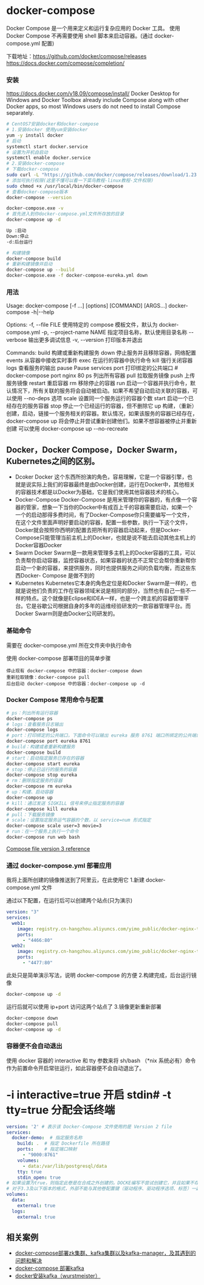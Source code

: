 # docker-compose
<!-- @author DHJT 2019-12-26 -->
Docker Compose 是一个用来定义和运行复杂应用的 Docker 工具。
使用 Docker Compose 不再需要使用 shell 脚本来启动容器。(通过 docker-compose.yml 配置)

下载地址：https://github.com/docker/compose/releases
https://docs.docker.com/compose/completion/

### 安装
https://docs.docker.com/v18.09/compose/install/
Docker Desktop for Windows and Docker Toolbox already include Compose along with other Docker apps, so most Windows users do not need to install Compose separately.

```sh
# CentOS7安装docker和docker-compose
# 1.安装docker 使用yum安装docker
yum -y install docker
# 启动
systemctl start docker.service
# 设置为开机自启动
systemctl enable docker.service
# 2.安装docker-compose
# 下载docker-compose
sudo curl -L "https://github.com/docker/compose/releases/download/1.23.2/docker-compose-$(uname -s)-$(uname -m)" -o /usr/local/bin/docker-compose
# 添加可执行权限(这里不懂可以看一下菜鸟教程-linux教程-文件权限)
sudo chmod +x /usr/local/bin/docker-compose
# 查看docker-compose版本
docker-compose --version

docker-compose.exe -v
# 首先进入到你docker-compose.yml文件所存放的目录
docker-compose up -d

Up :启动
Down:停止
-d:后台运行

# 构建镜像
docker-compose build
# 重新构建镜像并启动
docker-compose up --build
docker-compose.exe -f docker-compose-eureka.yml down
```
### 用法
Usage:
  docker-compose [-f <arg>...] [options] [COMMAND] [ARGS...]
  docker-compose -h|--help

Options:
  -f, --file FILE             使用特定的 compose 模板文件，默认为 docker-compose.yml
  -p, --project-name NAME     指定项目名称，默认使用目录名称
  --verbose                  输出更多调试信息
  -v, --version               打印版本并退出

Commands:
  build              构建或重新构建服务
  down               停止服务并且移除容器，网络配置
  events             从容器中接收实时事件
  exec               在运行的容器中执行命令
  kill               强行关闭容器
  logs               查看服务的输出
  pause              Pause services
  port               打印绑定的公共端口 # docker-compose port nginx 80
  ps                 列出所有容器
  pull               拉取服务镜像
  push               上传服务镜像
  restart            重启容器
  rm                 移除停止的容器
  run                启动一个容器并执行命令，默认情况下，所有关联的服务将会自动被启动。如果不希望自动启动关联的容器，可以使用 --no-deps 选项
  scale              设置同一个服务运行的容器个数
  start              启动一个已经存在的服务容器
  stop               停止一个已经运行的容器，但不删除它
  up                 构建，（重新）创建，启动，链接一个服务相关的容器。默认情况，如果该服务的容器已经存在， 
                     docker-compose up 将会停止并尝试重新创建他们。如果不想容器被停止并重新创建
                     可以使用 docker-compose up --no-recreate

## Docker，Docker Compose，Docker Swarm，Kubernetes之间的区别。
- Dcoker Docker 这个东西所扮演的角色，容易理解，它是一个容器引擎，也就是说实际上我们的容器最终是由Docker创建，运行在Docker中，其他相关的容器技术都是以Docker为基础，它是我们使用其他容器技术的核心。
- Docker-Compose Docker-Compose 是用米管理你的容器的，有点像一个容器的管家，想象一下当你的Docker中有成百上千的容器需要启动，如果一个一个的启动那得多费时间，有了Docker-Compose你只需要编写一个文件，在这个文件里面声明好要启动的容器，配置一些参数，执行一下这个文件，Docker就会按照你西明的配置去把所有的容器启动起来，但是Docker-
Compose只能管理当前主机上的Docker，也就是说不能去启动其他主机上的Docker容器Docker
- Swarm Docker Swarm是一款用来管理多主机上的Docker容器的工具，可以负责帮你启动容器，监控容器状态，如果容器的状态不正常它会帮你重新帮你启动一个新的容器，来提供服务，同时也提供服务之间的负载均衡，而这些东西Docker-
Compose 是做不到的
- Kubernetes Kubernetes它本身的角色定位是和Docker Swarm是一样的，也就是说他们负责的工作在容器领域米说是相同的部分，当然也有自己一些不一样的特点。这个就像是Eclipse和IDEA一样，也是一个跨主机的容器管理平台。它是谷歇公司根据自身的多年的运维经验研发的一款容器管理平台。而Docker Swarm则是由Docker公司研发的。

### 基础命令

需要在 docker-compose.yml 所在文件夹中执行命令

使用 docker-compose 部署项目的简单步骤

    停止现有 docker-compose 中的容器：docker-compose down
    重新拉取镜像：docker-compose pull
    后台启动 docker-compose 中的容器：docker-compose up -d

### Docker Compose 常用命令与配置
```sh
# ps：列出所有运行容器
docker-compose ps
# logs：查看服务日志输出
docker-compose logs
# port：打印绑定的公共端口，下面命令可以输出 eureka 服务 8761 端口所绑定的公共端口
docker-compose port eureka 8761
# build：构建或者重新构建服务
docker-compose build
# start：启动指定服务已存在的容器
docker-compose start eureka
# stop：停止已运行的服务的容器
docker-compose stop eureka
# rm：删除指定服务的容器
docker-compose rm eureka
# up：构建、启动容器
docker-compose up
# kill：通过发送 SIGKILL 信号来停止指定服务的容器
docker-compose kill eureka
# pull：下载服务镜像
# scale：设置指定服务运气容器的个数，以 service=num 形式指定
docker-compose scale user=3 movie=3
# run：在一个服务上执行一个命令
docker-compose run web bash
```

[Compose file version 3 reference](https://docs.docker.com/compose/compose-file/)
### 通过 docker-compose.yml 部署应用

我将上面所创建的镜像推送到了阿里云，在此使用它
1.新建 docker-compose.yml 文件

通过以下配置，在运行后可以创建两个站点(只为演示)
```yaml
version: "3"
services:
  web1:
    image: registry.cn-hangzhou.aliyuncs.com/yimo_public/docker-nginx-test:latest
    ports:
      - "4466:80"
  web2:
    image: registry.cn-hangzhou.aliyuncs.com/yimo_public/docker-nginx-test:latest
    ports:
      - "4477:80"
```

此处只是简单演示写法，说明 docker-compose 的方便
2.构建完成，后台运行镜像
```sh
docker-compose up -d
```
运行后就可以使用 ip+port 访问这两个站点了
3.镜像更新重新部署
```sh
docker-compose down
docker-compose pull
docker-compose up -d
```

### 容器便不会自动退出
使用 docker 容器的 interactive 和 tty 参数来将 sh/bash （*nix 系统必有）命令作为前置命令开启常驻运行，如此容器便不会自动退出了。

# -i interactive=true 开启 stdin# -t tty=true 分配会话终端
```yaml
version: '2' # 表示该 Docker-Compose 文件使用的是 Version 2 file
services:
  docker-demo:  # 指定服务名称
    build: .  # 指定 Dockerfile 所在路径
    ports:    # 指定端口映射
      - "9000:8761"
    volumes:
      - data:/var/lib/postgresql/data
    tty: true
    stdin_open: true
# 如果设置为true，则指定此卷是在合成之外创建的。DOCKE编写不尝试创建它，并且如果不存在，则会引发错误。
# 对于3.3及以下版本的格式，外部不能与其他卷配置键（驱动程序、驱动程序选项、标签）一起使用。对于第3.4版及以上版本，此限制不再存在。
volumes:
  data:
    external: true
  logs:
    external: true
```

## 相关案例
- [docker-compose部署zk集群、kafka集群以及kafka-manager，及其遇到的问题和解决](https://www.cnblogs.com/jay763190097/p/10292227.html)
- [docker-compose 部署kafka](https://blog.csdn.net/Crystalqy/article/details/94006936)
- [docker安装kafka（wurstmeister）](https://blog.csdn.net/C1041067258/article/details/97616574)